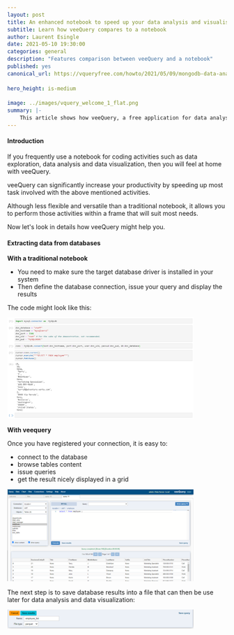 ```yaml
---
layout: post
title: An enhanced notebook to speed up your data analysis and visualisation tasks
subtitle: Learn how veeQuery compares to a notebook
author: Laurent Esingle
date: 2021-05-10 19:30:00
categories: general
description: "Features comparison between veeQuery and a notebook"
published: yes
canonical_url: https://vqueryfree.com/howto/2021/05/09/mongodb-data-analyis-and-visualization.html

hero_height: is-medium

image: ../images/vquery_welcome_1_flat.png
summary: |-
    This article shows how veeQuery, a free application for data analysis and visualization tasks compares to a notebook.
---
```


#### Introduction

If you frequently use a notebook for coding activities such as data exploration, data analysis and data visualization, then you will feel at home with veeQuery.

veeQuery can significantly increase your productivity by speeding up most task involved with the above mentioned activities.

Although less flexible and versatile than a traditional notebook, it allows you to perform those activities within a frame that will suit most needs.

Now let's look in details how veeQuery might help you.

#### Extracting data from databases

**With a traditional notebook**

- You need to make sure the target database driver is installed in your system
- Then define the database connection, issue your query and display the results

The code might look like this:

<p></p>
<div align="left"><img src="/images/enhanced_notebook_1.png" width="85%" height="85%" /></div>
<p></p>

**With veequery**

Once you have registered your connection, it is easy to:

- connect to the database
- browse tables content
- issue queries
- get the result nicely displayed in a grid

<p></p>
<div align="left"><img src="/images/enhanced_notebook_2.png" width="85%" height="85%" /></div>
<p></p>

The next step is to save database results into a file that can then be use later for data analysis and data visualization:

<p></p>
<div align="left"><img src="/images/enhanced_notebook_3.png" width="85%" height="85%" /></div>
<p></p>
